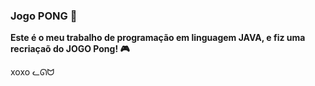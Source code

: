 ### Jogo PONG 🎀
**Este é o meu trabalho de programação em linguagem JAVA, e fiz uma recriaçaõ do JOGO Pong! 🎮**

xoxo ᓚᘏᗢ
